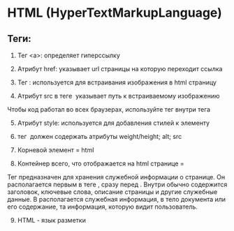 # HTML (HyperTextMarkupLanguage) #

## Теги: ##
1.	Тег <а>: определяет гиперссылку

2.	Атрибут href: указывает url страницы на которую переходит ссылка

3.	Тег <img>: используется для встраивания изображения в html страницу

4.	Атрибут src в теге <img> указывает путь к встраиваемому изображению 

Чтобы код работал во всех браузерах, используйте тег <source> внутри тега <audio>. Элемент <source> позволяет ссылаться на несколько аудиофайлов. В этом случае браузер будет использовать первый подходящий аудиофайл: Это используется не только для аудио ,но и для изображения тоже

5.	Атрибут style: используется для добавления стилей к элементу
 
6.	тег <img> должен содержать атрибуты weight/height; alt; src
  
7.	Корневой элемент = html
  
8.	Контейнер всего, что отображается на html странице = <head>
  
Тег <head> предназначен для хранения служебной информации о странице. Он располагается первым в теге <html> , сразу перед <body> . 
Внутри <head> обычно содержится заголовок, ключевые слова, описание страницы и другие служебные данные. 
В <head> располагается служебная информация, в <body> тело документа или его содержание, та информация, которую видит пользователь.
  
9.	HTML - язык разметки 
